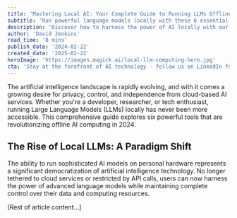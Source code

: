 ```yaml
---
title: 'Mastering Local AI: Your Complete Guide to Running LLMs Offline in 2024'
subtitle: 'Run powerful language models locally with these 6 essential tools'
description: 'Discover how to harness the power of AI locally with our comprehensive guide to running Large Language Models offline. From LM Studio to GPT4All, learn about the top 6 tools revolutionizing local AI computing in 2024, complete with hardware recommendations and optimization strategies.'
author: 'David Jenkins'
read_time: '8 mins'
publish_date: '2024-02-22'
created_date: '2025-02-22'
heroImage: 'https://images.magick.ai/local-llm-computing-hero.jpg'
cta: 'Stay at the forefront of AI technology - follow us on LinkedIn for regular updates on local LLM implementations, optimization techniques, and emerging tools in the AI space.'
---
```


The artificial intelligence landscape is rapidly evolving, and with it comes a growing desire for privacy, control, and independence from cloud-based AI services. Whether you're a developer, researcher, or tech enthusiast, running Large Language Models (LLMs) locally has never been more accessible. This comprehensive guide explores six powerful tools that are revolutionizing offline AI computing in 2024.

## The Rise of Local LLMs: A Paradigm Shift

The ability to run sophisticated AI models on personal hardware represents a significant democratization of artificial intelligence technology. No longer tethered to cloud services or restricted by API calls, users can now harness the power of advanced language models while maintaining complete control over their data and computing resources.

[Rest of article content...]